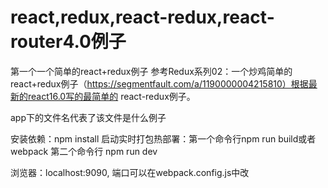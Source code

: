 # react,redux,react-redux,react-router4.0例子

  第一个一个简单的react+redux例子
  参考Redux系列02：一个炒鸡简单的react+redux例子（https://segmentfault.com/a/1190000004215810）根据最新的react16.0写的最简单的     react-redux例子。

app下的文件名代表了该文件是什么例子


安装依赖：npm install
启动实时打包热部署：第一个命令行npm run build或者webpack 第二个命令行 npm run dev

浏览器：localhost:9090, 端口可以在webpack.config.js中改
